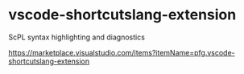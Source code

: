 # vscode-shortcutslang-extension

ScPL syntax highlighting and diagnostics

https://marketplace.visualstudio.com/items?itemName=pfg.vscode-shortcutslang-extension
